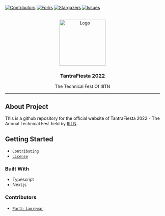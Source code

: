 <div id="top"></div>

[![Contributors][contributors-shield]][contributors-url]
[![Forks][forks-shield]][forks-url]
[![Stargazers][stars-shield]][stars-url]
[![Issues][issues-shield]][issues-url]

<!-- PROJECT LOGO -->
<br />
<div align="center">
  <a href="https://github.com/bhavesh-chaudhari/TF2022/">
    <img src="https://res.cloudinary.com/doraexp69/image/upload/v1662120132/tf2022/300547035_1156325745263673_5914964069821144507_n_ukmnyg.jpg" alt="Logo" width="150" height="150">
  </a>

  <h3 align="center">TantraFiesta 2022</h3>

  <p align="center">
    The Technical Fest Of IIITN
    <br />
  </p>
</div>

<hr>

## About Project

This is a github repository for the official website of TantraFiesta 2022 - The Annual Technical Fest held by [IIITN](https://twitter.com/iiitn_official?lang=en).

## Getting Started

- [`Contributing`](https://github.com/bhavesh-chaudhari/TF2022/blob/master/CONTRIBUTING.md)
- [`License`](https://github.com/bhavesh-chaudhari/TF2022/blob/master/LICENSE)

### Built With

- Typescript
- Next.js

### Contributors
- [`Parth Lanjewar`](https://github.com/greninja58)
<!-- MARKDOWN LINKS & IMAGES -->

[contributors-shield]: https://img.shields.io/github/contributors/bhavesh-chaudhari/TF2022.svg?style=for-the-badge
[contributors-url]: https://github.com/bhavesh-chaudhari/TF2022/graphs/contributors
[forks-shield]: https://img.shields.io/github/forks/bhavesh-chaudhari/TF2022.svg?style=for-the-badge
[forks-url]: https://github.com/bhavesh-chaudhari/TF2022/network/members
[stars-shield]: https://img.shields.io/github/stars/bhavesh-chaudhari/TF2022.svg?style=for-the-badge
[stars-url]: https://github.com/bhavesh-chaudhari/TF2022/stargazers
[issues-shield]: https://img.shields.io/github/issues/bhavesh-chaudhari/TF2022.svg?style=for-the-badge
[issues-url]: https://github.com/bhavesh-chaudhari/TF2022/issues
